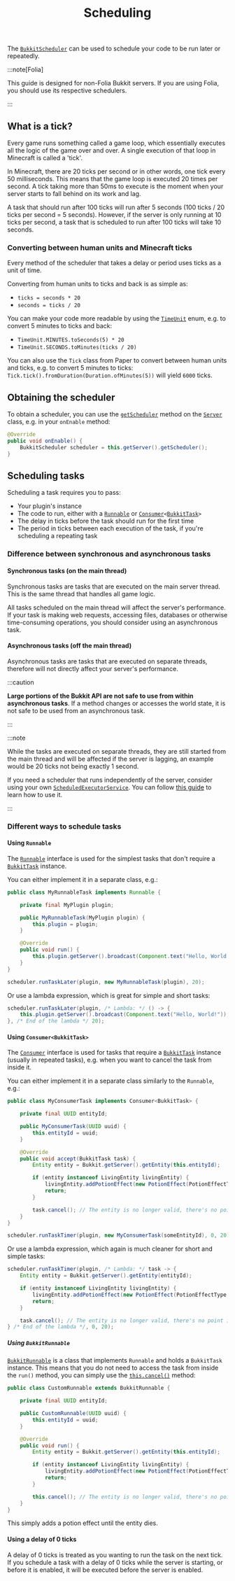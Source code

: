 ﻿---
title: Scheduling
description: A guide on how to use BukkitScheduler to run code at specific times.
slug: paper/dev/scheduler
---

The [`BukkitScheduler`](jd:paper:org.bukkit.scheduler.BukkitScheduler) can be used to schedule your code to be run later or repeatedly.

:::note[Folia]

This guide is designed for non-Folia Bukkit servers. If you are using Folia, you should use its respective schedulers.

:::

## What is a tick?

Every game runs something called a game loop, which essentially executes all the logic of the game over and over.
A single execution of that loop in Minecraft is called a 'tick'.

In Minecraft, there are 20 ticks per second or in other words, one tick every 50 milliseconds. This means that the game loop is executed
20 times per second. A tick taking more than 50ms to execute is the moment when your server starts to fall behind on
its work and lag.

A task that should run after 100 ticks will run after 5 seconds (100 ticks / 20 ticks per second = 5 seconds). However,
if the server is only running at 10 ticks per second, a task that is scheduled to run after 100 ticks will take 10
seconds.

### Converting between human units and Minecraft ticks

Every method of the scheduler that takes a delay or period uses ticks as a unit of time.

Converting from human units to ticks and back is as simple as:
- `ticks = seconds * 20`
- `seconds = ticks / 20`

You can make your code more readable by using the
[`TimeUnit`](jd:java:java.util.concurrent.TimeUnit)
enum, e.g. to convert 5 minutes to ticks and back:
- `TimeUnit.MINUTES.toSeconds(5) * 20`
- `TimeUnit.SECONDS.toMinutes(ticks / 20)`

You can also use the `Tick` class from Paper to convert between human units and ticks, e.g. to convert 5 minutes to ticks:
`Tick.tick().fromDuration(Duration.ofMinutes(5))` will yield `6000` ticks.

## Obtaining the scheduler

To obtain a scheduler, you can use the [`getScheduler`](jd:paper:org.bukkit.Server#getScheduler()) method
on the [`Server`](jd:paper:org.bukkit.Server) class, e.g. in your `onEnable` method:

```java
@Override
public void onEnable() {
    BukkitScheduler scheduler = this.getServer().getScheduler();
}
```

## Scheduling tasks

Scheduling a task requires you to pass:

- Your plugin's instance
- The code to run, either with a [`Runnable`](jd:java:java.lang.Runnable)
or <code>[Consumer](jd:java:java.util.function.Consumer)<[BukkitTask](jd:paper:org.bukkit.scheduler.BukkitTask)></code>
- The delay in ticks before the task should run for the first time
- The period in ticks between each execution of the task, if you're scheduling a repeating task

### Difference between synchronous and asynchronous tasks

#### Synchronous tasks (on the main thread)

Synchronous tasks are tasks that are executed on the main server thread. This is the same
thread that handles all game logic.

All tasks scheduled on the main thread will affect the server's performance. If your task
is making web requests, accessing files, databases or otherwise time-consuming operations, you should consider using
an asynchronous task.

#### Asynchronous tasks (off the main thread)

Asynchronous tasks are tasks that are executed on separate threads, therefore will not directly affect
your server's performance.

:::caution

**Large portions of the Bukkit API are not safe to use from within asynchronous tasks**. If a method changes or
accesses the world state, it is not safe to be used from an asynchronous task.

:::

:::note

While the tasks are executed on separate threads, they are still started from the main thread
and will be affected if the server is lagging, an example would be 20 ticks not being exactly 1 second.

If you need a scheduler that runs independently of the server, consider using your own
[`ScheduledExecutorService`](jd:java:java.util.concurrent.ScheduledExecutorService).
You can follow [this guide](https://www.baeldung.com/java-executor-service-tutorial#ScheduledExecutorService) to learn how to use it.

:::

### Different ways to schedule tasks

#### Using `Runnable`

The [`Runnable`](jd:java:java.lang.Runnable) interface is used for the simplest tasks
that don't require a [`BukkitTask`](jd:paper:org.bukkit.scheduler.BukkitTask) instance.

You can either implement it in a separate class, e.g.:

```java title="MyRunnableTask.java"
public class MyRunnableTask implements Runnable {

    private final MyPlugin plugin;

    public MyRunnableTask(MyPlugin plugin) {
        this.plugin = plugin;
    }

    @Override
    public void run() {
        this.plugin.getServer().broadcast(Component.text("Hello, World!"));
    }
}
```
```java
scheduler.runTaskLater(plugin, new MyRunnableTask(plugin), 20);
```

Or use a lambda expression, which is great for simple and short tasks:

```java
scheduler.runTaskLater(plugin, /* Lambda: */ () -> {
    this.plugin.getServer().broadcast(Component.text("Hello, World!"));
}, /* End of the lambda */ 20);
```

#### Using `Consumer<BukkitTask>`

The [`Consumer`](jd:java:java.util.function.Consumer) interface is used for tasks
that require a [`BukkitTask`](jd:paper:org.bukkit.scheduler.BukkitTask) instance (usually in repeated tasks),
e.g. when you want to cancel the task from inside it.

You can either implement it in a separate class similarly to the `Runnable`, e.g.:

```java title="MyConsumerTask.java"
public class MyConsumerTask implements Consumer<BukkitTask> {

    private final UUID entityId;

    public MyConsumerTask(UUID uuid) {
        this.entityId = uuid;
    }

    @Override
    public void accept(BukkitTask task) {
        Entity entity = Bukkit.getServer().getEntity(this.entityId);

        if (entity instanceof LivingEntity livingEntity) {
            livingEntity.addPotionEffect(new PotionEffect(PotionEffectType.SPEED, 20, 1));
            return;
        }

        task.cancel(); // The entity is no longer valid, there's no point in continuing to run this task
    }
}
```
```java
scheduler.runTaskTimer(plugin, new MyConsumerTask(someEntityId), 0, 20);
```

Or use a lambda expression, which again is much cleaner for short and simple tasks:

```java
scheduler.runTaskTimer(plugin, /* Lambda: */ task -> {
    Entity entity = Bukkit.getServer().getEntity(entityId);

    if (entity instanceof LivingEntity livingEntity) {
        livingEntity.addPotionEffect(new PotionEffect(PotionEffectType.SPEED, 20, 1));
        return;
    }

    task.cancel(); // The entity is no longer valid, there's no point in continuing to run this task
} /* End of the lambda */, 0, 20);
```

##### Using `BukkitRunnable`

[`BukkitRunnable`](jd:paper:org.bukkit.scheduler.BukkitRunnable) is a class that implements `Runnable`
and holds a `BukkitTask` instance. This means that you do not need to access the task from inside the `run()` method,
you can simply use the [`this.cancel()`](jd:paper:org.bukkit.scheduler.BukkitRunnable#cancel()) method:

```java title="CustomRunnable.java"
public class CustomRunnable extends BukkitRunnable {

    private final UUID entityId;

    public CustomRunnable(UUID uuid) {
        this.entityId = uuid;
    }

    @Override
    public void run() {
        Entity entity = Bukkit.getServer().getEntity(this.entityId);

        if (entity instanceof LivingEntity livingEntity) {
            livingEntity.addPotionEffect(new PotionEffect(PotionEffectType.SPEED, 20, 1));
            return;
        }

        this.cancel(); // The entity is no longer valid, there's no point in continuing to run this task
    }
}
```

This simply adds a potion effect until the entity dies.

#### Using a delay of 0 ticks

A delay of 0 ticks is treated as you wanting to run the task on the next tick. If you schedule a task with a delay of 0 ticks
while the server is starting, or before it is enabled, it will be executed before the server is enabled.
